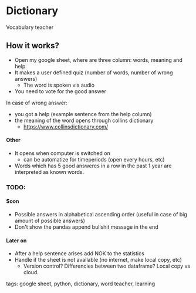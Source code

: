 # Dictionary
Vocabulary teacher

## How it works?
- Open my google sheet, where are three column: words, meaning and help
- It makes a user defined quiz (number of words, number of wrong answers)
  - The word is spoken via audio
- You need to vote for the good answer

In case of wrong answer:
- you got a help (example sentence from the help column)
- the meaning of the word opens through collins dictionary
  - https://www.collinsdictionary.com/
  



#### Other
- It opens when computer is switched on
  - can be automatize for timeperiods (open every hours, etc)
- Words which has 5 good answeres in a row in the past 1 year are interpreted as known words.


### TODO:
#### Soon
  - Possible answers in alphabetical ascending order (useful in case of big amount of possible answers)
  - Don't show the pandas append bullshit message in the end
#### Later on   
  - After a help sentence arises add NOK to the statistics
  - Handle if the sheet is not available (no internet, make local copy, etc)
	- Version control? Differencies between two dataframe? Local copy vs cloud. 
  
  tags: google sheet, python, dictionary, word teacher, learning

